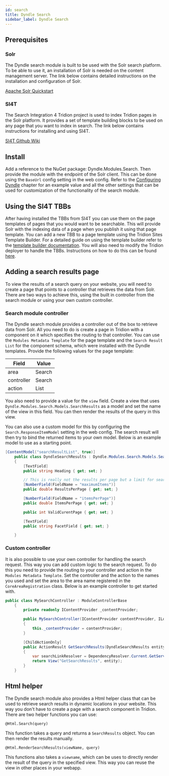 ```yaml
---
id: search
title: Dyndle Search
sidebar_label: Dyndle Search
---
```


## Prerequisites

### Solr

The Dyndle search module is built to be used with the Solr search platform. To be able to use it, an installation of Solr is needed on the content management server. The link below contains detailed instructions on the installation and configuration of Solr.

 [Apache Solr Quickstart](https://lucene.apache.org/solr/guide/8_5/solr-tutorial.html)

### SI4T

The Search Integration 4 Tridion project is used to index Tridion pages in the Solr platform. It provides a set of template building blocks to be used on any page that you want to index in search. The link below contains instructions for installing and using SI4T.

[SI4T Github Wiki](https://github.com/SI4T/SI4T/wiki)

## Install

Add a reference to the NuGet package: Dyndle.Modules.Search. Then provide the module with the endpoint of the Solr client. This can be done using the `BaseUrl` config setting in the web config. Refer to the [Configuring Dyndle](configuration.html) chapter for an example value and all the other settings that can be used for customization of the functionality of the search module.

## Using the SI4T TBBs

After having installed the TBBs from SI4T you can use them on the page templates of pages that you would want to be searchable. This will provide Solr with the indexing data of a page when you publish it using that page template. You can add a new TBB to a page template using the Tridion Sites Template Builder. For a detailed guide on using the template builder refer to the [template builder documentation](https://docs.sdl.com/LiveContent/content/en-US/SDL%20Web-v5/GUID-FD25A36E-4B1C-4346-BB7E-919B293B8748). You will also need to modify the Tridion deployer to handle the TBBs.  Instructions on how to do this can be found [here](https://github.com/SI4T/Solr/wiki/SI4T-Solr-Configuration-101).

##  Adding a search results page

To view the results of a search query on your website, you will need to create a page that points to a controller that retrieves the data from Solr. There are two ways to achieve this, using the built in controller from the search module or using your own custom controller.

### Search module controller

The Dyndle search module provides a controller out of the box to retrieve data from Solr. All you need to do is create a page in Tridion with a component on it which specifies the routing to that controller. You can use the `Modules Metadata Template` for the page template and the `Search Result List` for the component schema, which were installed with the Dyndle templates. Provide the following values for the page template:

| Field      | Value  |
| ---------- | ------ |
| area       | Search |
| controller | Search |
| action     | List   |

You also need to provide a value for the `view` field. Create a view that uses `Dyndle.Modules.Search.Models.SearchResults` as a model and set the name of the view in this field. You can then render the results of the query in this view.

You can also use a custom model for this by configuring the `Search.ResponseItemModel` setting in the web config. The search result will then try to bind the returned items to your own model. Below is an example model to use as a starting point.

```c#
[ContentModel("searchResultList", true)]
    public class DyndleSearchResults : Dyndle.Modules.Search.Models.SearchResults, IHasPageSize
    {
        [TextField]
        public string Heading { get; set; }

        // This is really not the results per page but a limit for search results.
        [NumberField(FieldName = "maximumItems")]
        public double ResultsPerPage { get; set; }

        [NumberField(FieldName = "itemsPerPage")]
        public double ItemsPerPage { get; set; }

        public int ValidCurentPage { get; set; }

        [TextField]
        public string FacetField { get; set; }

    }
```



### Custom controller

It is also possible to use your own controller for handling the search request. This way you can add custom logic to the search request. To do this you need to provide the routing to your controller and action in the `Modules Metadata Template`. Set the controller and the action to the names you used and set the area to the area name registered in the `CoreAreaRegistration` class. Below is an example controller to get started with.

```c#
public class MySearchController : ModuleControllerBase
    {
        private readonly IContentProvider _contentProvider;

        public MySearchController(IContentProvider contentProvider, ILogger logger) : base(contentProvider, logger)
        {
            this._contentProvider = contentProvider;
        }

        [ChildActionOnly]
        public ActionResult GetSearchResults(DyndleSearchResults entity)
        {
            var searchLinkResolver = DependencyResolver.Current.GetService<ISearchLinkResolver>();
            return View("GetSearchResults", entity);
        }
    }
```

## Html helper

The Dyndle search module also provides a Html helper class that can be used to retrieve search results in dynamic locations in your website. This way you don't have to create a page with a search component in Tridion. There are two helper functions you can use:

`@Html.Search(query)`

This function takes a query and returns a `SearchResults` object. You can then render the results manually.

`@Html.RenderSearchResults(viewName, query)`

This functions also takes a `viewname`, which can be uses to directly render the result of the query in the specified view. This way you can reuse the view in other places in your webapp.